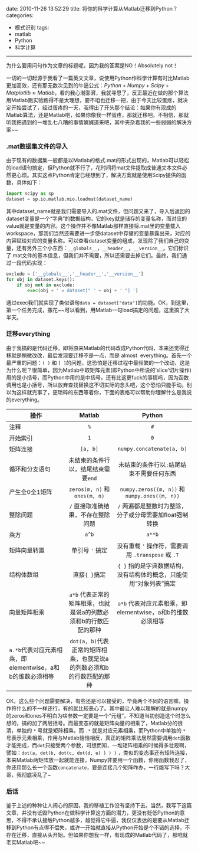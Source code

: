 date: 2010-11-26 13:52:29
title: 将你的科学计算从Matlab迁移到Python？
categories:
- 模式识别
tags:
- matlab
- Python
- 科学计算
---

为什么要用问句作为文章的标题呢，因为我的答案是NO！Absolutely not！

一切的一切起源于我看了一篇英文文章，说使用Python作科学计算有时比Matlab更加高效，还有那无数次见到的牛逼公式：$Python+Numpy+Scipy+Matplotlib\approx Matlab$，看的我心潮澎湃，我就寻思了，反正最近在做的那个算法用Matlab跑实验跑得不是太理想，要不咱也迁移一把，由于今天比较蛋疼，就决定开始尝试了，经过蛋疼的一天，我得出了开头那个结论：如果你有现成的Matlab算法，还是Matlab吧，如果你像我一样蛋疼，那就迁移吧。不相信，那就听我把遇到的一堆乱七八糟的事情娓娓道来吧，其中夹杂着我的一些弱弱的解决方案~~

<!--more-->

### .mat数据集文件的导入

由于现有的数据集一般都是以Matlab的格式.mat的形式出现的，Matlab可以轻松的load语句搞定，但Python就不行了，花时间将mat文件提取成普通文本文件必然更心烦。其实这点Python肯定已经想到了，解决方案就是使用Scipy提供的函数，具体如下：

``` python
import scipy as sp
dataset = sp.io.matlab.mio.loadmat(dataset_name)
```


其中dataset\_name就是我们需要导入的.mat文件，但问题又来了，导入后返回的dataset变量是一个“字典”的数据结构，它的key就是储存的变量名称，而对应的value就是变量的内容。这个操作并不像Matlab那样直接将.mat里的变量载入workspace，那我们当然还需要进一步使dataset中存储的变量暴露出来，对应的内容赋给对应的变量名称。可以查看dataset变量的组成，发现除了我们自己的变量，还有另外三个小东西：`__globals__`，`__header__`，`__version__`，它们标识了.mat文件的基本信息，但我们并不需要，所以还需要去掉它们。最终，我们通过一段代码实现：

``` python
exclude = ['__globals__','__header__','__version__']
for obj in dataset.keys():
    if obj not in exclude:
        exec(obj + ' = dataset[" ' + obj + ' "] ')
```


通过exec我们就实现了类似语句`data = dataset["data"]`的功能。OK，到这里，第一个任务完成，撒花~~可以看到，用Matlab一句load搞定的问题，这里搞了大半天。


### 迁移everything

由于我搞的是代码迁移，即将原来Matlab的代码改成Python代码，本来还觉得迁移就是稍微改改，最后发现要迁移不是一点，而是 almost  everything。首先一个最严重的问题：`( )` 和 `[ ]`的问题，这恐怕是迁移过程中最频繁的一个改动，这是为什么呢？很简单，因为Matlab中取矩阵元素(即Python中所说的‘slice’切片操作)用的是小括号，而Python中用的是中括号，还有比这更fuck的事情吗，因为函数调用也是小括号，所以放弃查找替换这不切实际的念头吧，这个恐怕只能手动。别以为这样就完事了，更琐碎的东西等着你，下面的表格可以帮助你理解什么是我说的everything。

操作 | Matlab | Python
----|:--------:|:-------:
注释 | `%` | `#`
开始索引 | `1` | `0`
矩阵连接 | `[a, b]` | `numpy.concatenate(a, b)`
循环和分支语句 | 未结束的条件行以，结尾结束需要`end` | 未结束的条件行以`:`结尾结束不需要任何东西
产生全0全1矩阵 | `zeros(m, n)` 和 `ones(m, n)` | `numpy.zeros((m, n))` 和 `numpy.ones((m, n))`
整除问题 | `/` 直接取准确结果，不存在整除问题 | `/` 两遍都是整数时为整除，分子或分母需要加float强制转换
乘方 | `a^b` | `a**b`
矩阵向量转置 | 单引号 `'` 搞定 | 没有重载 `'` 操作符，需要调用 `.transpose` 或 `.T`
结构体数组 | 直接`{ }`搞定 | `{ }` 指的是字典数据结构，没有结构体的概念，只能使用“对象列表”搞定
向量矩阵相乘 | `a*b` 代表正常的矩阵相乘，也就是说a的列数必须和b的行数匹配的那种 | `a*b` 代表对应元素相乘，即elementwise，a和b的维数必须相等
| `a.*b`代表对应元素相乘，即elementwise，a和b的维数必须相等 | `dot(a, b)`代表正常的矩阵相乘，也就是说a的列数必须和b的行数匹配的那种


OK，这么些个问题需要解决，有些还是可以接受的，毕竟两个不同的语言嘛，操作符什么的不一样还行，有的就比较恶心了。其中最让人难以理解的就是numpy的zeros和ones不明白为啥参数一定要是一个“元组”，不知道当初创造这个时怎么想的，搞的加了两层括号。而最变态的就是矩阵向量的相乘了，Matlab分的很清，单独的 `*` 号就是矩阵相乘，而 `.*` 就是对应元素相乘，而Python中单独的 `*` 号表示元素相乘，作用与Matlab恰恰相反，真正的矩阵乘法居然需要调用`dot`函数才能完成，而`dot`只接受两个参数，可想而知，一堆矩阵相乘的时候得多壮观啊，譬如：`dot(a, dot(b, dot(c, dot(d, e) ) ) )` ，类似的变态事还有矩阵连接，本来Matlab两矩阵放一起就能连接，Numpy非要用一个函数，你用函数我忍了，你还用那么长一个函数`concatenate`，要是连接几个矩阵咋办，一行能写下吗？大哥，我彻底凌乱了~

### 后话

鉴于上述的种种让人闹心的原因，我的移植工作没有坚持下去。当然，我写下这篇文章，并没有诋毁Python在做科学计算这方面的潜力，更没有贬低Python的意思，不得不承认接触Python越多，越觉得它牛逼，我仅仅表达的是要从Matlab迁移到Python有点得不偿失，或许一开始就直接从Python开始是个不错的选择，不存在迁移，直接从头开始。但如果你想我一样，有现成的Matlab代码了，那咱就老实Matlab吧~~
